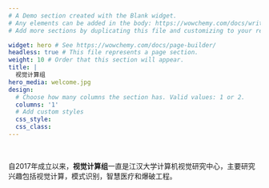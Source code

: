 ```yaml
---
# A Demo section created with the Blank widget.
# Any elements can be added in the body: https://wowchemy.com/docs/writing-markdown-latex/
# Add more sections by duplicating this file and customizing to your requirements.

widget: hero # See https://wowchemy.com/docs/page-builder/
headless: true # This file represents a page section.
weight: 10 # Order that this section will appear.
title: |
  视觉计算组
hero_media: welcome.jpg
design:
  # Choose how many columns the section has. Valid values: 1 or 2.
  columns: '1'
  # Add custom styles
  css_style:
  css_class:
---
```


<br>

自2017年成立以来，**视觉计算组**一直是江汉大学计算机视觉研究中心，主要研究兴趣包括视觉计算，模式识别，智慧医疗和爆破工程。
